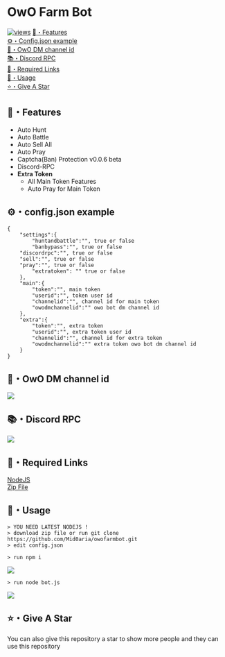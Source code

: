 # OwO Farm Bot
[![views](https://hits.sh/github.com/Mid0aria/owofarmbot.svg?label=Repo%20Views&color=770ca1&labelColor=007ec6)](https://hits.sh/github.com/Mid0aria/owofarmbot/)
[👑・Features](#features)<br>
[⚙・Config.json example](#configjson-example)<br>
[📍・OwO DM channel id](#owo-dm-channel-id)<br>
[📚・Discord RPC](#discord-rpc)<br>
[🔗・Required Links](#required-links)<br>
[🎈・Usage](#usage)<br>
[⭐・Give A Star](#give-a-star)<br>

## 👑・Features
- Auto Hunt
- Auto Battle
- Auto Sell All
- Auto Pray
- Captcha(Ban) Protection v0.0.6 beta
- Discord-RPC
-   **Extra Token**
    -   All Main Token Features
    -   Auto Pray for Main Token 


## ⚙・config.json example
```
{	
    "settings":{
        "huntandbattle":"", true or false
        "banbypass":"", true or false
	"discordrpc":"", true or false
	"sell":"", true or false
	"pray":"", true or false
        "extratoken": "" true or false
	},
    "main":{
        "token":"", main token
        "userid":"", token user id
        "channelid":"", channel id for main token
        "owodmchannelid":"" owo bot dm channel id
    },
    "extra":{
        "token":"", extra token
        "userid":"", extra token user id
        "channelid":"", channel id for extra token
        "owodmchannelid":"" extra token owo bot dm channel id
    }
}

```

## 📍・OwO DM channel id
![](https://raw.githubusercontent.com/Mid0aria/owofarmbot/main/images/owochannelid.jpg)

## 📚・Discord RPC
![](https://raw.githubusercontent.com/Mid0aria/owofarmbot/main/images/newrpc.jpg)

## 🔗・Required Links
[NodeJS](https://nodejs.org/en/)<br>
[Zip File](https://github.com/Mid0aria/owofarmbot/archive/refs/heads/main.zip)


## 🎈・Usage

```
> YOU NEED LATEST NODEJS !
> download zip file or run git clone https://github.com/Mid0aria/owofarmbot.git
> edit config.json 
```

```
> run npm i
```
![](https://raw.githubusercontent.com/Mid0aria/owofarmbot/main/images/f65fcbe0baea9ad79c73030d24f37b8f.gif)
```
> run node bot.js
```
![](https://raw.githubusercontent.com/Mid0aria/owofarmbot/main/images/24578d5497a09af1d5aa03781a2028f9.gif)

## ⭐・Give A Star

You can also give this repository a star to show more people and they can use this repository
